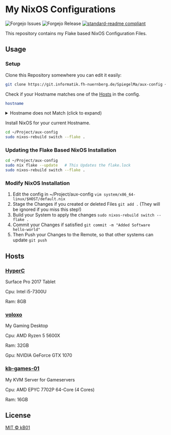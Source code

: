 # My NixOS Configurations

![Forgejo Issues](https://img.shields.io/gitea/issues/open/kb01/nix-config?gitea_url=https%3A%2F%2Fgit.kb-one.de)
![Forgejo Release](https://img.shields.io/gitea/v/release/kb01/nix-config?gitea_url=https%3A%2F%2Fgit.kb-one.de)
[![standard-readme compliant](https://img.shields.io/badge/readme%20style-standard-brightgreen.svg?style=flat-square)](https://github.com/RichardLitt/standard-readme)

This repository contains my Flake based NixOS Configuration Files.

## Usage

### Setup
Clone this Repository somewhere you can edit it easily:
```bash
git clone https://git.informatik.fh-nuernberg.de/SpiegelMa/aux-config ~/Project/aux-config
```

Check if your Hostname matches one of the [Hosts](#hosts) in the config.
```bash
hostname
```
<details>
  <summary>Hostname does not Match (click to expand)</summary>

  Install NixOS on the current system with forced hostname.

  ```bash
  cd ~/Project/aux-config
  sudo nixos-rebuild switch --flake .#voloxo
  ```

  > **Warning**
  > 
  > This will change the Hostname of your System to voloxo!

</details>

Install NixOS for your current Hostname.
```bash
cd ~/Project/aux-config
sudo nixos-rebuild switch --flake .
```

### Updating the Flake Based NixOS Installation
```bash
cd ~/Project/aux-config
sudo nix flake --update   # This Updates the flake.lock
sudo nixos-rebuild switch --flake .
```

### Modify NixOS Installation
1. Edit the config in ~/Project/aux-config `vim system/x86_64-linux/$HOST/default.nix`
2. Stage the Changes if you created or deleted Files `git add .` (They will be ignored if you miss this step!)
3. Build your System to apply the changes `sudo nixos-rebuild switch --flake .`
4. Commit your Changes if satisfied `git commit -m "Added Software hello-world"`
5. Then Push your Changes to the Remote, so that other systems can update `git push`

## Hosts

### [HyperC](./systems/x86_64-linux/HyperC)
Surface Pro 2017 Tablet

Cpu: Intel i5-7300U

Ram: 8GB

### [voloxo](./systems/x86_64-linux/voloxo)
My Gaming Desktop

Cpu: AMD Ryzen 5 5600X

Ram: 32GB

Gpu: NVIDIA GeForce GTX 1070

### [kb-games-01](./systems/x86_64-linux/kb-games-01)
My KVM Server for Gameservers

Cpu: AMD EPYC 7702P 64-Core (4 Cores)

Ram: 16GB

## License

[MIT © kB01](../LICENSE)
